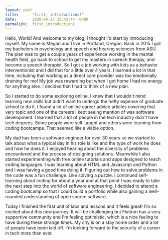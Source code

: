 ```yaml
---
layout: post
title:      "first, introductions!"
date:       2020-04-23 15:43:44 -0400
permalink:  first_introductions
---
```


Hello, World! And welcome to my blog, I thought I'd start by introducing myself. My name is Megan and I live in Portland, Oregon. Back in 2015 I got my bachelors in psychology and speech and hearing sciences from ASU. The plan was to get a couple years of experience working in the mental health field, go back to school to get my masters in speech therapy, and become a speech therapist. So I got a job working with kids as a behavior interventionist and I did that for a little over 4 years. I learned a lot in that time, including that working as a direct care provider was too emotionally draining for me! My job was rewarding but when I got home I had no energy for anything else. I decided that I had to think of a new plan. 

So I started to do some exploring online. I knew that I wouldn't mind learning new skills but didn't want to undergo the hefty expense of graduate school to do it. I found a lot of online career advice articles covering that very topic and one of the careers I kept seeing mention of was software development. I learned that a lot of people in the tech industry didn't have tech degrees. Some people were self-taught and others were learning from coding bootcamps. That seemed like a viable option. 

My dad has been a software engineer for over 30 years so we started to talk about what a typical day in his role is like and the type of work he does and how he does it. I enjoyed hearing about the diversity of problems encountered and the process of designing solutions. Meanwhile I also started experimenting with free online tutorials and apps designed to teach coding languages. I was learning about HTML and Javascript and Python and I was having a good time doing it. Figuring out how to solve problems in the code was a fun challenge. Like solving a puzzle. I continued self-learning about coding for about a year and at that point I was ready to take the next step into the world of software engineering. I decided to attend a coding bootcamp so that I could build a portfolio while also gaining a well-rounded understanding of open source software. 

Today I finished the first unit of labs and lessons and it feels great! I'm so excited about this new journey. It will be challenging but Flatiron has a very supportive community and I'm feeling optimistic, which is a nice feeling to have during these strange times. My city is on a stay home order and a lot of people have been laid off. I'm looking forward to the security of a career in tech more than ever. 

